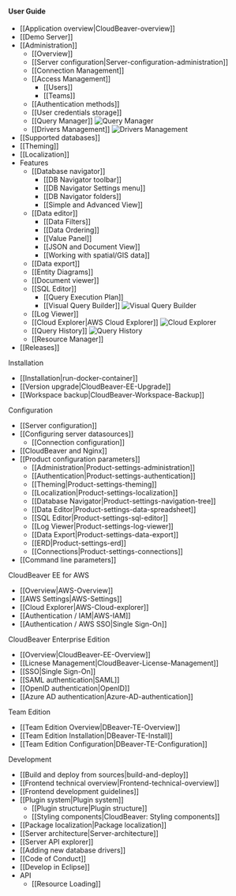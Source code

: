 #### User Guide  

- [[Application overview|CloudBeaver-overview]]
- [[Demo Server]]
- [[Administration]]
   - [[Overview]]
   - [[Server configuration|Server-configuration-administration]]
   - [[Connection Management]]
   - [[Access Management]]
     - [[Users]]
     - [[Teams]]
   - [[Authentication methods]]
   - [[User credentials storage]]
   - [[Query Manager]] ![Query Manager](https://github.com/dbeaver/cloudbeaver/wiki/images/commercial.png)
   - [[Drivers Management]] ![Drivers Management](https://github.com/dbeaver/cloudbeaver/wiki/images/commercial.png)
- [[Supported databases]]
- [[Theming]]
- [[Localization]]
- Features
   - [[Database navigator]]
     - [[DB Navigator toolbar]]
     - [[DB Navigator Settings menu]]
     - [[DB Navigator folders]]
     - [[Simple and Advanced View]]
   - [[Data editor]]
     - [[Data Filters]]
     - [[Data Ordering]]
     - [[Value Panel]]
     - [[JSON and Document View]] 
     - [[Working with spatial/GIS data]] <!--CMD:SKIP-->
   - [[Data export]]
   - [[Entity Diagrams]] 
   - [[Document viewer]]
   - [[SQL Editor]]
     - [[Query Execution Plan]]
     - [[Visual Query Builder]] ![Visual Query Builder](https://github.com/dbeaver/cloudbeaver/wiki/images/commercial.png)
   - [[Log Viewer]]
   - [[Cloud Explorer|AWS Cloud Explorer]]  <!--CMD:SKIP--> ![Cloud Explorer](https://github.com/dbeaver/cloudbeaver/wiki/images/commercial.png)
   - [[Query History]] ![Query History](https://github.com/dbeaver/cloudbeaver/wiki/images/commercial.png)
   - [[Resource Manager]]
- [[Releases]] <!-- CMD:SKIP -->

Installation  

- [[Installation|run-docker-container]]
- [[Version upgrade|CloudBeaver-EE-Upgrade]]
- [[Workspace backup|CloudBeaver-Workspace-Backup]]

Configuration   

- [[Server configuration]]
- [[Configuring server datasources]]
   - [[Connection configuration]] 
- [[CloudBeaver and Nginx]]
- [[Product configuration parameters]]
   - [[Administration|Product-settings-administration]]
   - [[Authentication|Product-settings-authentication]]
   - [[Theming|Product-settings-theming]]
   - [[Localization|Product-settings-localization]]
   - [[Database Navigator|Product-settings-navigation-tree]]
   - [[Data Editor|Product-settings-data-spreadsheet]]
   - [[SQL Editor|Product-settings-sql-editor]]
   - [[Log Viewer|Product-settings-log-viewer]]
   - [[Data Export|Product-settings-data-export]]
   - [[ERD|Product-settings-erd]]
   - [[Connections|Product-settings-connections]]
- [[Command line parameters]]

CloudBeaver EE for AWS
- [[Overview|AWS-Overview]]
- [[AWS Settings|AWS-Settings]]
- [[Cloud Explorer|AWS-Cloud-explorer]]
- [[Authentication / IAM|AWS-IAM]]
- [[Authentication / AWS SSO|Single Sign-On]]

CloudBeaver Enterprise Edition
- [[Overview|CloudBeaver-EE-Overview]]
- [[Licnese Management|CloudBeaver-License-Management]]
- [[SSO|Single Sign-On]]
- [[SAML authentication|SAML]]
- [[OpenID authentication|OpenID]]
- [[Azure AD authentication|Azure-AD-authentication]]

Team Edition

- [[Team Edition Overview|DBeaver-TE-Overview]]
- [[Team Edition Installation|DBeaver-TE-Install]]
- [[Team Edition Configuration|DBeaver-TE-Configuration]]

Development <!--CMD:SKIP-->

- [[Build and deploy from sources|build-and-deploy]]
- [[Frontend technical overview|Frontend-technical-overview]] <!--CMD:SKIP-->
- [[Frontend development guidelines]] <!--CMD:SKIP-->
- [[Plugin system|Plugin system]] <!--CMD:SKIP-->
  - [[Plugin structure|Plugin structure]] <!--CMD:SKIP-->
  - [[Styling components|CloudBeaver: Styling components]] <!--CMD:SKIP-->
- [[Package localization|Package localization]] <!--CMD:SKIP-->
- [[Server architecture|Server-architecture]] <!--CMD:SKIP-->
- [[Server API explorer]] <!--CMD:SKIP-->
- [[Adding new database drivers]] <!--CMD:SKIP-->
- [[Code of Conduct]] <!--CMD:SKIP-->
- [[Develop in Eclipse]] <!--CMD:SKIP-->
- API <!--CMD:SKIP-->
  - [[Resource Loading]] <!--CMD:SKIP-->
